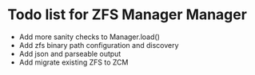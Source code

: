 # Todo list for ZFS Manager Manager

- Add more sanity checks to Manager.load()
- Add zfs binary path configuration and discovery
- Add json and parseable output
- Add migrate existing ZFS to ZCM